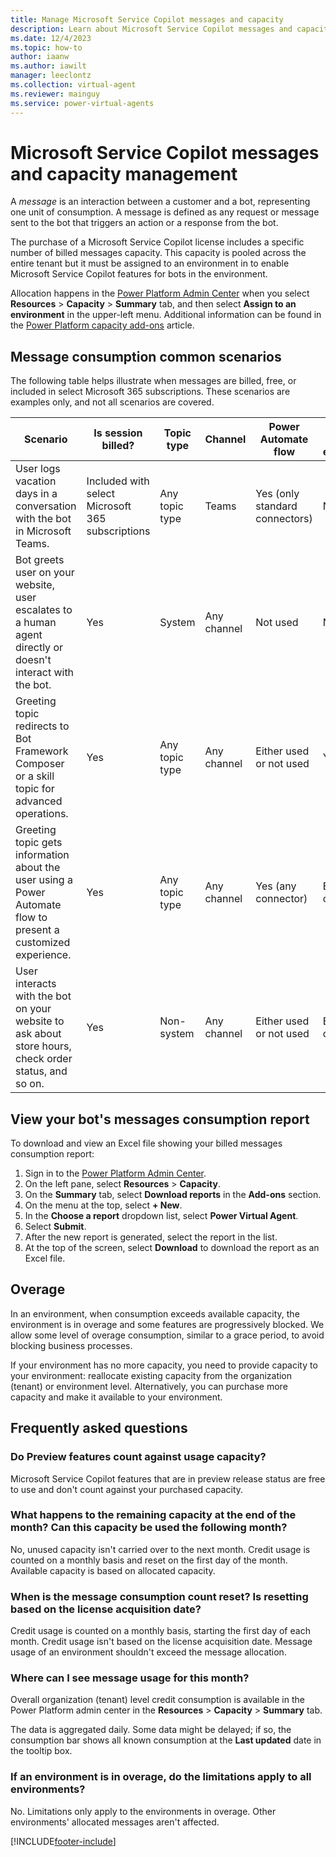 ```yaml
---
title: Manage Microsoft Service Copilot messages and capacity
description: Learn about Microsoft Service Copilot messages and capacity management and billing
ms.date: 12/4/2023
ms.topic: how-to
author: iaanw
ms.author: iawilt
manager: leeclontz
ms.collection: virtual-agent
ms.reviewer: mainguy
ms.service: power-virtual-agents
---
```


# Microsoft Service Copilot messages and capacity management

A _message_ is an interaction between a customer and a bot, representing one unit of consumption. A message is defined as any request or message sent to the bot that triggers an action or a response from the bot.

The purchase of a Microsoft Service Copilot license includes a specific number of billed messages capacity. This capacity is pooled across the entire tenant but it must be assigned to an environment in to enable Microsoft Service Copilot features for bots in the environment.

Allocation happens in the [Power Platform Admin Center](https://admin.powerplatform.microsoft.com/) when you select **Resources** > **Capacity** > **Summary** tab, and then select **Assign to an environment** in the upper-left menu. Additional information can be found in the [Power Platform capacity add-ons](/power-platform/admin/capacity-add-on) article.

## Message consumption common scenarios

The following table helps illustrate when messages are billed, free, or included in select Microsoft 365 subscriptions. These scenarios are examples only, and not all scenarios are covered.

| Scenario | Is session billed? | Topic type | Channel | Power Automate flow  | Bot Framework extensibility | Bot stored in |
| --- | --- | --- | --- | --- | --- | --- |
| User logs vacation days in a conversation with the bot in Microsoft Teams. | Included with select Microsoft 365 subscriptions | Any topic type | Teams | Yes (only standard connectors) | Not used | Dataverse for Teams |
| Bot greets user on your website, user escalates to a human agent directly or doesn't interact with the bot. | Yes | System  | Any channel | Not used | Not used | Any environment type |
| Greeting topic redirects to Bot Framework Composer or a skill topic for advanced operations. | Yes | Any topic type | Any channel | Either used or not used | Yes | Any environment type |
| Greeting topic gets information about the user using a Power Automate flow to present a customized experience. | Yes | Any topic type | Any channel | Yes (any connector) | Either used or not used | Any environment type |
| User interacts with the bot on your website to ask about store hours, check order status, and so on. | Yes | Non-system | Any channel | Either used or not used | Either used or not used | Dataverse |

## View your bot's messages consumption report

To download and view an Excel file showing your billed messages consumption report:

1. Sign in to the [Power Platform Admin Center](https://admin.powerplatform.microsoft.com/).
1. On the left pane, select **Resources** > **Capacity**.
1. On the **Summary** tab, select **Download reports** in the **Add-ons** section.
1. On the menu at the top, select **+ New**.
1. In the **Choose a report** dropdown list, select **Power Virtual Agent**.
1. Select **Submit**.
1. After the new report is generated, select the report in the list.
1. At the top of the screen, select **Download** to download the report as an Excel file.

## Overage

In an environment, when consumption exceeds available capacity, the environment is in overage and some features are progressively blocked. We allow some level of overage consumption, similar to a grace period, to avoid blocking business processes.

If your environment has no more capacity, you need to provide capacity to your environment: reallocate existing capacity from the organization (tenant) or environment level. Alternatively, you can purchase more capacity and make it available to your environment.

## Frequently asked questions

### Do Preview features count against usage capacity?

Microsoft Service Copilot features that are in preview release status are free to use and don't count against your purchased capacity.

### What happens to the remaining capacity at the end of the month? Can this capacity be used the following month?

No, unused capacity isn't carried over to the next month. Credit usage is counted on a monthly basis and reset on the first day of the month. Available capacity is based on allocated capacity.

### When is the message consumption count reset? Is resetting based on the license acquisition date?

Credit usage is counted on a monthly basis, starting the first day of each month. Credit usage isn't based on the license acquisition date. Message usage of an environment shouldn't exceed the message allocation.

### Where can I see message usage for this month?

Overall organization (tenant) level credit consumption is available in the Power Platform admin center in the **Resources** > **Capacity** > **Summary** tab.

The data is aggregated daily. Some data might be delayed; if so, the consumption bar shows all known consumption at the **Last updated** date in the tooltip box.

### If an environment is in overage, do the limitations apply to all environments?

No. Limitations only apply to the environments in overage. Other environments' allocated messages aren't affected.

[!INCLUDE[footer-include](includes/footer-banner.md)]

